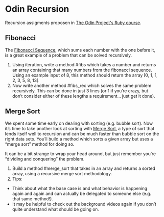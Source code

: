 # Odin Recursion

Recursion assigments proposen in [The Odin Project's Ruby course](https://www.theodinproject.com/lessons/ruby-recursion).

## Fibonacci

The [Fibonacci Sequence](https://en.wikipedia.org/wiki/Fibonacci_number), which sums each number with the one before it, is a great example of a problem that can be solved recursively.

1. Using iteration, write a method #fibs which takes a number and returns an array containing that many numbers from the fibonacci sequence. Using an example input of 8, this method should return the array [0, 1, 1, 2, 3, 5, 8, 13].
2. Now write another method #fibs_rec which solves the same problem recursively. This can be done in just 3 lines (or 1 if you’re crazy, but don’t consider either of these lengths a requirement… just get it done).

## Merge Sort

We spent some time early on dealing with sorting (e.g. bubble sort). Now it’s time to take another look at sorting with [Merge Sort](https://en.wikipedia.org/wiki/Merge_sort), a type of sort that lends itself well to recursion and can be much faster than bubble sort on the right data sets. You’ll build a method which sorts a given array but uses a “merge sort” method for doing so.

It can be a bit strange to wrap your head around, but just remember you’re “dividing and conquering” the problem.

1. Build a method #merge_sort that takes in an array and returns a sorted array, using a recursive merge sort methodology.
2. Tips:

* Think about what the base case is and what behavior is happening again and again and can actually be delegated to someone else (e.g. that same method!).
* It may be helpful to check out the background videos again if you don’t quite understand what should be going on.
